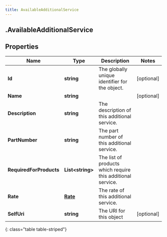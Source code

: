 ```yaml
---
title: AvailableAdditionalService
---
```

## .AvailableAdditionalService

## Properties

|Name | Type | Description | Notes|
|------------ | ------------- | ------------- | -------------|
| **Id** | **string** | The globally unique identifier for the object. | [optional] |
| **Name** | **string** |  | [optional] |
| **Description** | **string** | The description of this additional service. | |
| **PartNumber** | **string** | The part number of this additional service. | |
| **RequiredForProducts** | **List&lt;string&gt;** | The list of products which require this additional service. | |
| **Rate** | [**Rate**](Rate.html) | The rate of this additional service. | |
| **SelfUri** | **string** | The URI for this object | [optional] |
{: class="table table-striped"}


